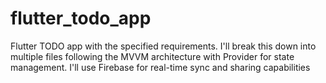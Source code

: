 # flutter_todo_app
Flutter TODO app with the specified requirements. I'll break this down into multiple files following the MVVM architecture with Provider for state management. I'll use Firebase for real-time sync and sharing capabilities
